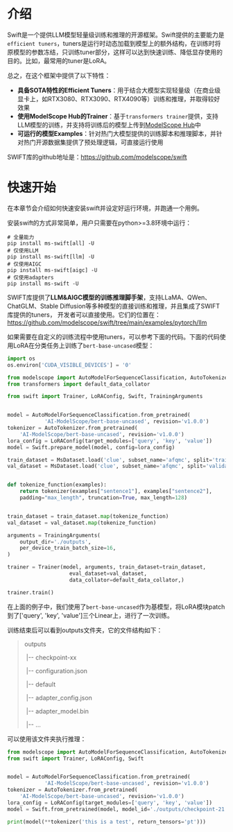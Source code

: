 # 介绍

Swift是一个提供LLM模型轻量级训练和推理的开源框架。Swift提供的主要能力是`efficient tuners`，tuners是运行时动态加载到模型上的额外结构，在训练时将原模型的参数冻结，只训练tuner部分，这样可以达到快速训练、降低显存使用的目的。比如，最常用的tuner是LoRA。

总之，在这个框架中提供了以下特性：

- **具备SOTA特性的Efficient Tuners**：用于结合大模型实现轻量级（在商业级显卡上，如RTX3080、RTX3090、RTX4090等）训练和推理，并取得较好效果
- **使用ModelScope Hub的Trainer**：基于`transformers trainer`提供，支持LLM模型的训练，并支持将训练后的模型上传到[ModelScope Hub](https://www.modelscope.cn/models)中
- **可运行的模型Examples**：针对热门大模型提供的训练脚本和推理脚本，并针对热门开源数据集提供了预处理逻辑，可直接运行使用

SWIFT库的github地址是：https://github.com/modelscope/swift

# 快速开始

在本章节会介绍如何快速安装swift并设定好运行环境，并跑通一个用例。

安装swift的方式非常简单，用户只需要在python>=3.8环境中运行：

```shell
# 全量能力
pip install ms-swift[all] -U
# 仅使用LLM
pip install ms-swift[llm] -U
# 仅使用AIGC
pip install ms-swift[aigc] -U
# 仅使用adapters
pip install ms-swift -U
```

SWIFT库提供了**LLM&AIGC模型的训练推理脚手架**，支持LLaMA、QWen、ChatGLM、Stable Diffusion等多种模型的直接训练和推理，并且集成了SWIFT库提供的tuners，
开发者可以直接使用。它们的位置在：https://github.com/modelscope/swift/tree/main/examples/pytorch/llm

如果需要在自定义的训练流程中使用tuners，可以参考下面的代码。下面的代码使用LoRA在分类任务上训练了`bert-base-uncased`模型：

```python
import os
os.environ['CUDA_VISIBLE_DEVICES'] = '0'

from modelscope import AutoModelForSequenceClassification, AutoTokenizer, MsDataset
from transformers import default_data_collator

from swift import Trainer, LoRAConfig, Swift, TrainingArguments


model = AutoModelForSequenceClassification.from_pretrained(
            'AI-ModelScope/bert-base-uncased', revision='v1.0.0')
tokenizer = AutoTokenizer.from_pretrained(
    'AI-ModelScope/bert-base-uncased', revision='v1.0.0')
lora_config = LoRAConfig(target_modules=['query', 'key', 'value'])
model = Swift.prepare_model(model, config=lora_config)

train_dataset = MsDataset.load('clue', subset_name='afqmc', split='train').to_hf_dataset().select(range(100))
val_dataset = MsDataset.load('clue', subset_name='afqmc', split='validation').to_hf_dataset().select(range(100))


def tokenize_function(examples):
    return tokenizer(examples["sentence1"], examples["sentence2"],
    padding="max_length", truncation=True, max_length=128)


train_dataset = train_dataset.map(tokenize_function)
val_dataset = val_dataset.map(tokenize_function)

arguments = TrainingArguments(
    output_dir='./outputs',
    per_device_train_batch_size=16,
)

trainer = Trainer(model, arguments, train_dataset=train_dataset,
                    eval_dataset=val_dataset,
                    data_collator=default_data_collator,)

trainer.train()
```

在上面的例子中，我们使用了`bert-base-uncased`作为基模型，将LoRA模块patch到了['query', 'key', 'value']三个Linear上，进行了一次训练。

训练结束后可以看到outputs文件夹，它的文件结构如下：

> outputs
>
> ​    |-- checkpoint-xx
>
> ​                    |-- configuration.json
>
> ​                    |-- default
>
> ​                              |-- adapter_config.json
>
> ​                              |-- adapter_model.bin
>
> ​                    |-- ...

可以使用该文件夹执行推理：

```python
from modelscope import AutoModelForSequenceClassification, AutoTokenizer
from swift import Trainer, LoRAConfig, Swift


model = AutoModelForSequenceClassification.from_pretrained(
            'AI-ModelScope/bert-base-uncased', revision='v1.0.0')
tokenizer = AutoTokenizer.from_pretrained(
    'AI-ModelScope/bert-base-uncased', revision='v1.0.0')
lora_config = LoRAConfig(target_modules=['query', 'key', 'value'])
model = Swift.from_pretrained(model, model_id='./outputs/checkpoint-21')

print(model(**tokenizer('this is a test', return_tensors='pt')))
```
